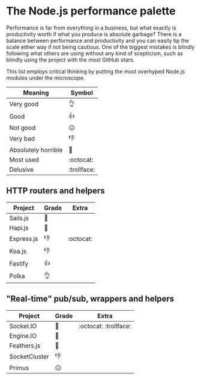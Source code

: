 # The Node.js performance palette
Performance is far from everything in a business, but what exactly is productivity worth if what you produce is absolute garbage? There is a balance between performance and productivity and you can easily tip the scale either way if not being cautious. One of the biggest mistakes is blindly following what others are using without any kind of scepticism, such as blindly using the project with the most GitHub stars.

This list employs critical thinking by putting the most overhyped Node.js modules under the microscope.

Meaning | Symbol
--- | ---
Very good | :ok_hand:
Good | :thumbsup:
Not good | :neutral_face:
Very bad | :thumbsdown:
Absolutely horrible | :shit:
Most used | :octocat:
Delusive | :trollface:

## HTTP routers and helpers

Project | Grade | Extra
--- | --- | ---
Sails.js | :shit:
Hapi.js | :shit:
Express.js | :thumbsdown: | :octocat:
Koa.js | :thumbsdown:
Fastify | :thumbsup:
Polka | :ok_hand:

## "Real-time" pub/sub, wrappers and helpers

Project | Grade | Extra
--- | --- | ---
Socket.IO | :shit: | :octocat: :trollface:
Engine.IO | :shit:
Feathers.js | :shit:
SocketCluster | :thumbsdown:
Primus | :neutral_face:
